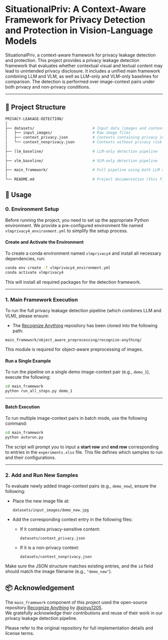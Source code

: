 # SituationalPriv: A Context-Aware Framework for Privacy Detection and Protection in Vision-Language Models

SituationalPriv, a context-aware framework for privacy leakage detection and protection.
This project provides a privacy leakage detection framework that evaluates whether contextual visual and textual content may lead to unintended privacy disclosure. It includes a unified main framework combining LLM and VLM, as well as LLM-only and VLM-only baselines for comparison. The detection is performed over image-context pairs under both privacy and non-privacy conditions.

---

## 📁 Project Structure

```bash
PRIVACY-LEAKAGE-DETECTION/
│
├── datasets/                          # Input data (images and context)
│   ├── input_images/                  # Raw image files
│   ├── context_privacy.json           # Contexts containing privacy information
│   └── context_nonprivacy.json        # Contexts without privacy risk
│
├── llm_baseline/                      # LLM-only detection pipeline
│   
├── vlm_baseline/                      # VLM-only detection pipeline
│   
├── main_framework/                    # Full pipeline using both LLM and VLM
│
└── README.md                          # Project documentation (this file)
````

## 🚀 Usage

### 0. Environment Setup

Before running the project, you need to set up the appropriate Python environment. We provide a pre-configured environment file named `vlmprivacy4_environment.yml` to simplify the setup process.

#### Create and Activate the Environment

To create a conda environment named `vlmprivacy4` and install all necessary dependencies, run:

```bash
conda env create -f vlmprivacy4_environment.yml
conda activate vlmprivacy4
```

This will install all required packages for the detection framework.

---

### 1. Main Framework Execution

To run the full privacy leakage detection pipeline (which combines LLM and VLM), please ensure:

* The [Recognize Anything](https://github.com/xinyu1205/recognize-anything) repository has been cloned into the following path:

```
main_framework/object_aware_preprocessing/recognize-anything/
```

This module is required for object-aware preprocessing of images.

#### Run a Single Example

To run the pipeline on a single demo image-context pair (e.g., `demo_1`), execute the following:

```bash
cd main_framework
python run_all_steps.py demo_1
```

---

#### Batch Execution

To run multiple image-context pairs in batch mode, use the following command:

```bash
cd main_framework
python autorun.py
```

The script will prompt you to input a **start row** and **end row** corresponding to entries in the `experiments.xlsx` file. This file defines which samples to run and their configurations.

---

### 2. Add and Run New Samples

To evaluate newly added image-context pairs (e.g., `demo_new`), ensure the following:

* Place the new image file at:

  ```
  datasets/input_images/demo_new.jpg
  ```

* Add the corresponding context entry in the following files:

  * If it contains privacy-sensitive content:

    ```
    datasets/context_privacy.json
    ```

  * If it is a non-privacy context:

    ```
    datasets/context_nonprivacy.json
    ```

Make sure the JSON structure matches existing entries, and the `id` field should match the image filename (e.g., `"demo_new"`).



## 📦 Acknowledgement

The `main_framework` component of this project used the open-source repository [Recognize Anything](https://github.com/xinyu1205/recognize-anything) by [@xinyu1205](https://github.com/xinyu1205).  
We gratefully acknowledge their contributions and reuse of their work in our privacy leakage detection pipeline.

Please refer to the original repository for full implementation details and license terms.
